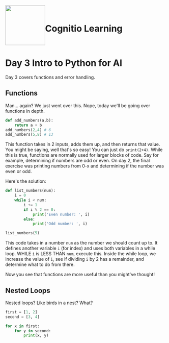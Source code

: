 <div style="display:flex;align-items:center;">
<img src="https://i.ibb.co/Tt7sqr5/cognitio-icon.png" width="125px"/>
<h1>Cognitio Learning</h1>
</div>

# Day 3 Intro to Python for AI
Day 3 covers functions and error handling.

## Functions
Man... again? We just went over this. Nope, today we'll be going over functions in depth.
```py
def add_numbers(a,b):
    return a + b
add_numbers(2,4) # 6
add_numbers(5,8) # 13
```
This function takes in 2 inputs, adds them up, and then returns that value. You might be saying, well that's so easy! You can just do `print(2+4)`. While this is true, functions are normally used for larger blocks of code. Say for example, determining if numbers are odd or even. On day 2, the final exercise was printing numbers from 0-x and determining if the number was even or odd.

Here's the solution:
```py
def list_numbers(num):
    i = 0
    while i < num:
        i += 1
        if i % 2 == 0:
            print('Even number: ', i)
        else:
            print('Odd number: ', i)

list_numbers(5) 
```
This code takes in a number `num` as the number we should count up to. It defines another variable `i` (for index) and uses both variables in a while loop. WHILE `i` is LESS THAN `num`, execute this. Inside the while loop, we increase the value of `i`, see if dividing `i` by 2 has a remainder, and determine what to do from there. 

Now you see that functions are more useful than you might've thought!

## Nested Loops
Nested loops? Like birds in a nest? What?
```py
first = [1, 2]
second = [3, 4]

for x in first:
    for y in second:
        print(x, y)
```

